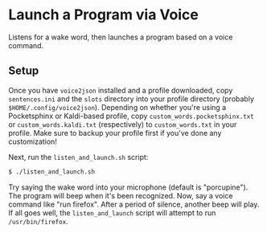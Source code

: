 # Launch a Program via Voice

Listens for a wake word, then launches a program based on a voice command.

## Setup

Once you have `voice2json` installed and a profile downloaded, copy `sentences.ini` and the `slots` directory into your profile directory (probably `$HOME/.config/voice2json`). Depending on whether you're using a Pocketsphinx or Kaldi-based profile, copy `custom_words.pocketsphinx.txt` or `custom_words.kaldi.txt` (respectively) to `custom_words.txt` in your profile. Make sure to backup your profile first if you've done any customization!

Next, run the `listen_and_launch.sh` script:

```bash
$ ./listen_and_launch.sh
```

Try saying the wake word into your microphone (default is "porcupine"). The program will beep when it's been recognized. Now, say a voice command like "run firefox". After a period of silence, another beep will play. If all goes well, the `listen_and_launch` script will attempt to run `/usr/bin/firefox`.
